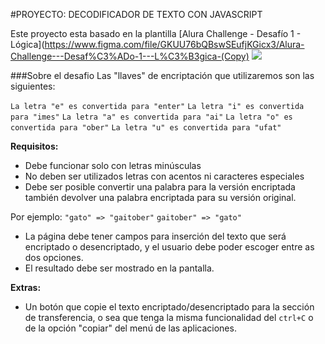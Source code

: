 #PROYECTO: DECODIFICADOR DE TEXTO CON JAVASCRIPT

Este proyecto esta basado en la plantilla [Alura Challenge - Desafío 1 - Lógica](https://www.figma.com/file/GKUU76bQBswSEufjKGicx3/Alura-Challenge---Desaf%C3%ADo-1---L%C3%B3gica-(Copy) 
![](https://i.ibb.co/K0DZKJZ/Encriptador.png)

###Sobre el desafio
Las "llaves" de encriptación que utilizaremos son las siguientes:

`La letra "e" es convertida para "enter"`
`La letra "i" es convertida para "imes"`
`La letra "a" es convertida para "ai"`
`La letra "o" es convertida para "ober"`
`La letra "u" es convertida para "ufat"`

**Requisitos:**
- Debe funcionar solo con letras minúsculas
- No deben ser utilizados letras con acentos ni caracteres especiales
- Debe ser posible convertir una palabra para la versión encriptada también devolver una palabra encriptada para su versión original. 

Por ejemplo:
`"gato" => "gaitober"`
`gaitober" => "gato"`

- La página debe tener campos para 
inserción del texto que será encriptado o desencriptado, y el usuario debe poder escoger entre as dos opciones.
- El resultado debe ser mostrado en la pantalla.

**Extras:**
- Un botón que copie el texto encriptado/desencriptado para la sección de transferencia, o sea que tenga la misma funcionalidad del `ctrl+C` o de la opción "copiar" del menú de las aplicaciones.
